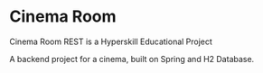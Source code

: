 # Cinema Room
Cinema Room REST is a Hyperskill Educational Project

A backend project for a cinema, built on Spring and H2 Database.
